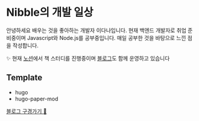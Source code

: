 # Nibble의 개발 일상
안녕하세요 배우는 것을 좋아하는 개발자 이다나입니다. 현재 백엔드 개발자로 취업 준비중이며 Javascript와 Node.js를 공부중입니다. 매일 공부한 것을 바탕으로 느낀 점을 작성합니다. 

✨ 현재 [노션](https://www.notion.so/nibble2/410272d4767f44d495534df32398ae29)에서 책 스터디를 진행중이며 [블로그](https://velog.io/@nibble)도 함께 운영하고 있습니다


## Template
- hugo
- hugo-paper-mod

[블로그 구경가기 👀](https://nibble2.github.io/)